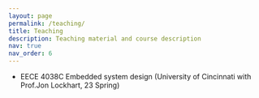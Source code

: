 ```yaml
---
layout: page
permalink: /teaching/
title: Teaching
description: Teaching material and course description
nav: true
nav_order: 6
---
```


- EECE 4038C Embedded system design (University of Cincinnati with Prof.Jon Lockhart, 23 Spring)

